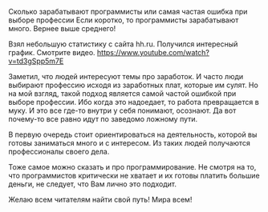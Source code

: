 Сколько зарабатывают программисты или самая частая ошибка при выборе профессии
Если коротко, то программисты зарабатывают много. Вернее выше среднего!

Взял небольшую статистику с сайта hh.ru. Получился интересный график. Смотрите видео.
https://www.youtube.com/watch?v=td3gSpp5m7E

Заметил, что людей интересуют темы про заработок. И часто люди выбирают профессию исходя из заработных плат, которые им сулят. Но на мой взгляд, такой подход является самой частой ошибкой при выборе профессии. Ибо когда это надоедает, то работа превращается в муку. И это все где-то внутри у себя понимают, осознают. Да вот почему-то все равно идут по заведомо ложному пути.

В первую очередь стоит ориентироваться на деятельность, которой вы готовы заниматься много и с интересом. Из таких людей получаются профессионалы своего дела.

Тоже самое можно сказать и про программирование. Не смотря на то, что программистов критически не хватает и их готовы платить большие деньги, не следует, что Вам лично это подходит.

Желаю всем читателям найти свой путь! Мира всем!
